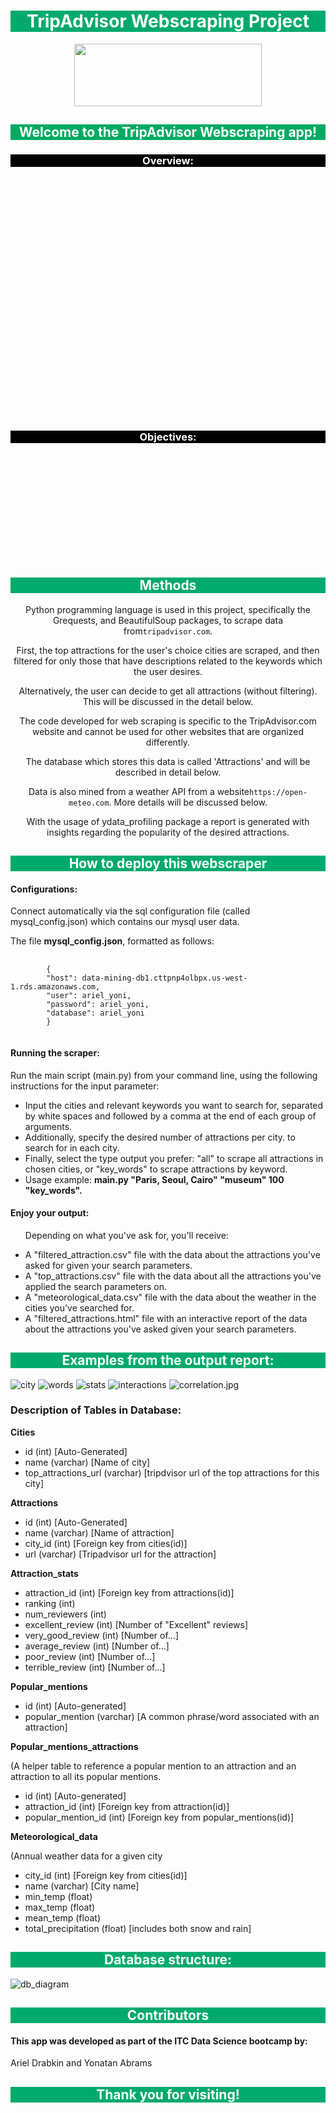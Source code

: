 <div style="background-color:#00AA6C; color:white; text-align:center">
    <h1>TripAdvisor Webscraping Project</h1>
</div>

<div style="text-align:center">
    <img src="https://static.tacdn.com/img2/brand_refresh/Tripadvisor_lockup_horizontal_secondary_registered.svg" width="300" height="100">
</div>
<div style="background-color:#00AA63; color:white; text-align:center">
    <h2>Welcome to the TripAdvisor Webscraping app!</h2>
</div><div style="background-color:#000000; color:white; text-align:center">
    <h3><strong>Overview:</strong></h3>
</div>
<div style="color:white; text-align:justify; padding:20px">
    <p>The purpose of this app is to compare the quality of tourist attractions in tourist cities worldwide, users can input the name of any city in the world that they are interested in researching, as well as keywords related to their specific interests. The web scraper will filter the scraped data to only include tourist attractions that have descriptions related to the specified keywords.</p>
    <p>The app allows users to use a command line interface to scrape TripAdvisor.com for data on tourist attraction popularity in selected cities based on chosen keywords. The data provides insights into the most popular tourist destinations in a given city, allowing users to plan their travel itineraries more efficiently.</p>
    <p>Additionally, the scraper provides relevant meteorological data for the destinations where attraction data is being collected.<p>  
    <p>The web scraper will filter the scraped data to only include tourist attractions that have descriptions related to the specified keywords which a user wants.</p>
</div>

<div style="background-color:#000000; color:white; text-align:center">
    <h3><strong>Objectives:</strong></h3>
</div>

<div style="color:white; text-align:left">
    <ul>
        <li>To scrape data from <strong>TripAdvisor.com</strong> related to the top tourist attractions in all tourist cities.
        <li>To gather relevant data from weather <strong>APIs</strong> to contribute to a holistic picture of a tourist city in conjunction with the top tourist attractions.
        <li>To explore and summarize the popularity of the tourist attractions related to users interested in the desired major cities.
        <li>To conduct statistical analysis for comparison of the collected data to test hypotheses related to the user's objectives.
        <li>To contribute to the development of tourism strategies that can leverage the centrality and prestige of cities' major rivers to attract more tourists.
        </li>
    </ul>
</div>
<div style="background-color:#00AA6C; color:white; text-align:center">
    <h2>Methods</h2>
</div>
<div style="text-align:center; ">
    <p>Python programming language is used in this project, specifically the Grequests, and BeautifulSoup packages, to scrape data from<code>tripadvisor.com</code>.<p>
    <p>First, the top attractions for the user's choice cities are scraped, and then filtered for only those that have descriptions related to the keywords which the user desires.<p>
    <p>Alternatively, the user can decide to get all attractions (without filtering). This will be discussed in the detail below.</p>
    <p>The code developed for web scraping is specific to the TripAdvisor.com website and cannot be used for other websites that are organized differently.<p>
    <p>The database which stores this data is called 'Attractions' and will be described in detail below.</p>
    <p>Data is also mined from a weather API from a website<code>https://open-meteo.com</code>. More details will be discussed below.</p>
    <p>With the usage of ydata_profiling package a report is generated with insights regarding the popularity of the desired attractions.<p>
</div>
<div style="background-color:#00AA6C; color:white; text-align:center">
    <h2>How to deploy this webscraper</h2>
</div>
<p style="text-align:left; ">
<h4>Configurations:</h4>
<p>
    Connect automatically via the sql configuration file (called mysql_config.json) which contains our mysql user data.<br>
</p>
<p>
   The file <strong>mysql_config.json</strong>, formatted as follows:
</p>
<pre>
    <code style="padding: 10px;">
        {
        "host": data-mining-db1.cttpnp4olbpx.us-west-1.rds.amazonaws.com,
        "user": ariel_yoni,
        "password": ariel_yoni,
        "database": ariel_yoni
        }
    </code>
</pre>

<h4>Running the scraper:</h4>
<p>Run the main script (main.py) from your command line, using the following instructions for the input parameter:</p>
<ul>
    <li> Input the cities and relevant keywords you want to search for, separated by white
    spaces and followed by a comma at the end of each group of arguments.
    <li> Additionally, specify the desired number of attractions per city.
    to search for in each city.
    <li>Finally, select the type output you prefer: "all" to scrape all attractions in chosen cities,
    or "key_words" to scrape attractions by keyword.
    <li>Usage example:  <strong>main.py "Paris, Seoul, Cairo" "museum" 100 "key_words".</strong>
    </li>
</ul>

<h4>Enjoy your output:</h4>
<ul>
    <p>Depending on what you've ask for, you'll receive:
    <li>A "filtered_attraction.csv" file with the data about the attractions you've asked for given your search parameters.<br>
    <li>A "top_attractions.csv" file with the data about all the attractions you've applied the search parameters on.<br>
    <li>A "meteorological_data.csv" file with the data about the weather in the cities you've searched for.<br>
    <li>A "filtered_attractions.html" file with an interactive report of the data about the attractions you've asked given your search parameters.<br>
    </li>
</ul>

<div style="background-color:#00AA6C; color:white; text-align:center">
    <h2>Examples from the output report:</h2>
</div>

![city](https://github.com/ArielDrabkin/Tourism_Scraper/blob/master/city.jpg)
![words](https://github.com/ArielDrabkin/Tourism_Scraper/blob/master/words.png)
![stats](https://github.com/ArielDrabkin/Tourism_Scraper/blob/master/stats.jpg)
![interactions](https://github.com/ArielDrabkin/Tourism_Scraper/blob/master/interactions.jpg)
![correlation.jpg](https://github.com/ArielDrabkin/Tourism_Scraper/blob/master/correlation.jpg)

<div style="text-align:left">
    <h3>Description of Tables in Database:</h3>
    <p><strong>Cities</strong></p>
    <ul>
        <li> id (int) [Auto-Generated]
        <li> name (varchar) [Name of city]
        <li> top_attractions_url (varchar) [tripdvisor url of the top attractions for this city]
        </li>
    </ul>
    <p><strong>Attractions</strong></p>
    <ul>
        <li> id (int) [Auto-Generated]
        <li> name (varchar) [Name of attraction]
        <li> city_id (int) [Foreign key from cities(id)]
        <li> url (varchar) [Tripadvisor url for the attraction]
        </li>
    </ul>
    <p><strong>Attraction_stats</strong></p>
    <ul>
        <li> attraction_id (int) [Foreign key from attractions(id)]
        <li> ranking (int)
        <li> num_reviewers (int)
        <li> excellent_review (int) [Number of "Excellent" reviews]
        <li> very_good_review (int) [Number of...]
        <li> average_review (int) [Number of...]
        <li> poor_review (int) [Number of...]
        <li> terrible_review (int) [Number of...]
        </li>
    </ul>
    <p><strong>Popular_mentions</strong></p>
    <ul>
        <li> id (int) [Auto-generated]
        <li> popular_mention (varchar) [A common phrase/word associated with an attraction]
        </li>
    </ul>
    <p><strong>Popular_mentions_attractions</strong></p>
    <p>(A helper table to reference a popular mention to an attraction and an attraction to all its popular mentions.</p>
    <ul>
        <li> id (int) [Auto-generated]
        <li> attraction_id (int) [Foreign key from attraction(id)]
        <li> popular_mention_id (int) [Foreign key from popular_mentions(id)]
        </li>
    </ul>
    <p><strong>Meteorological_data</strong></p>
    <p>(Annual weather data for a given city</p>
    <ul>
        <li> city_id (int) [Foreign key from cities(id)]
        <li> name (varchar) [City name]
        <li> min_temp (float)
        <li> max_temp (float)
        <li> mean_temp (float)
        <li> total_precipitation (float) [includes both snow and rain]
    </li>
    </ul>
</div>

<div style="background-color:#00AA6C; color:white; text-align:center">
    <h2>Database structure:</h2>
</div>

![db_diagram](https://github.com/ArielDrabkin/Tourism_Scraper/blob/readme/db_diagram.png)

<div style="background-color:#00AA6C; color:white; text-align:center">
    <h2>Contributors</h2>
</div>

<div style="text-align:left;">
<h4>This app was developed as part of the ITC Data Science bootcamp by:</h4> Ariel Drabkin and Yonatan Abrams
</div>

<div style="background-color:#00AA6C; color:white; text-align:center">
    <h2>Thank you for visiting!</h2>
</div>



<div style="background-color:#00AA6C; text-align:center; color:#00AA6C"></div>
